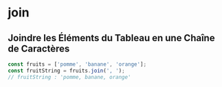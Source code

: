 # join

## Joindre les Éléments du Tableau en une Chaîne de Caractères

```javascript
const fruits = ['pomme', 'banane', 'orange'];
const fruitString = fruits.join(', ');
// fruitString : 'pomme, banane, orange'
```
